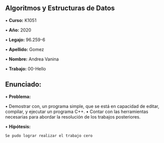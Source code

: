 ## **Algoritmos y Estructuras de Datos**

• **Curso:** K1051

• **Año:** 2020

• **Legajo:** 96.259-6

• **Apellido:** Gomez

• **Nombre:** Andrea Vanina

• **Trabajo:** 00-Hello

## **Enunciado:**

• **Problema:** 

  • Demostrar con, un programa simple, que se está en capacidad de editar,
    compilar, y ejecutar un programa C++.
  • Contar con las herramientas necesarias para abordar la resolución de los
    trabajos posteriores.
    
• **Hipótesis:** 

    Se pudo lograr realizar el trabajo cero
